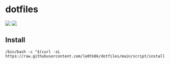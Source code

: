 # dotfiles

![](https://github.com/le0tk0k/dotfiles/workflows/Lint/badge.svg)
![](https://github.com/le0tk0k/dotfiles/workflows/Test/badge.svg)

## Install

```
/bin/bash -c "$(curl -sL https://raw.githubusercontent.com/le0tk0k/dotfiles/main/script/install.sh)"
```
